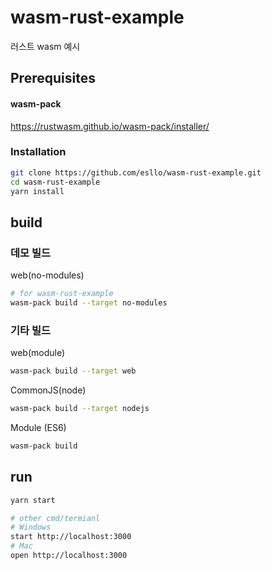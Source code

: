 # wasm-rust-example
러스트 wasm 예시


## Prerequisites
#### wasm-pack
https://rustwasm.github.io/wasm-pack/installer/

### Installation
```sh
git clone https://github.com/esllo/wasm-rust-example.git
cd wasm-rust-example
yarn install
```
  
  

## build
### 데모 빌드
web(no-modules) 
```sh
# for wasm-rust-example
wasm-pack build --target no-modules
```
### 기타 빌드
web(module)
```sh
wasm-pack build --target web
```
CommonJS(node)
```sh
wasm-pack build --target nodejs
```
Module (ES6)
```sh
wasm-pack build
```



## run
```sh
yarn start

# other cmd/termianl
# Windows
start http://localhost:3000
# Mac
open http://localhost:3000
```
